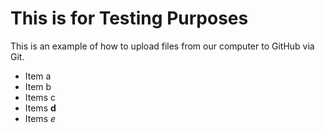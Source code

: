 # This is for Testing Purposes

This is an example of how to upload files from our computer to GitHub via Git. 

- Item a 
- Item b
- Items c
- Items **d**
- Items *e*
